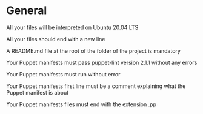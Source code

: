 # General

All your files will be interpreted on Ubuntu 20.04 LTS

All your files should end with a new line

A README.md file at the root of the folder of the project is mandatory

Your Puppet manifests must pass puppet-lint version 2.1.1 without any errors

Your Puppet manifests must run without error

Your Puppet manifests first line must be a comment explaining what the Puppet manifest is about

Your Puppet manifests files must end with the extension .pp
